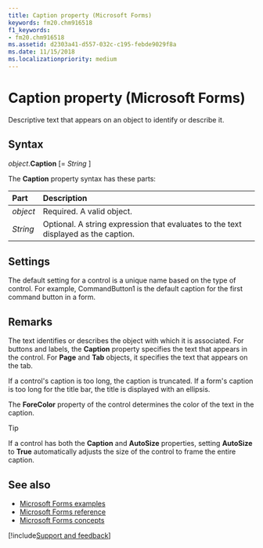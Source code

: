 ```yaml
---
title: Caption property (Microsoft Forms)
keywords: fm20.chm916518
f1_keywords:
- fm20.chm916518
ms.assetid: d2303a41-d557-032c-c195-febde9029f8a
ms.date: 11/15/2018
ms.localizationpriority: medium
---
```



# Caption property (Microsoft Forms)

Descriptive text that appears on an object to identify or describe it.

## Syntax

_object_.**Caption** [= _String_ ]

The **Caption** property syntax has these parts:

|Part|Description|
|:-----|:-----|
| _object_|Required. A valid object.|
| _String_|Optional. A string expression that evaluates to the text displayed as the caption.|

## Settings

The default setting for a control is a unique name based on the type of control. For example, CommandButton1 is the default caption for the first command button in a form.

## Remarks

The text identifies or describes the object with which it is associated. For buttons and labels, the **Caption** property specifies the text that appears in the control. For **Page** and **Tab** objects, it specifies the text that appears on the tab.

If a control's caption is too long, the caption is truncated. If a form's caption is too long for the title bar, the title is displayed with an ellipsis.

The **ForeColor** property of the control determines the color of the text in the caption.

> [!TIP] 
> If a control has both the **Caption** and **AutoSize** properties, setting **AutoSize** to **True** automatically adjusts the size of the control to frame the entire caption.

## See also

- [Microsoft Forms examples](examples-microsoft-forms.md)
- [Microsoft Forms reference](reference-microsoft-forms.md)
- [Microsoft Forms concepts](concepts-microsoft-forms.md)

[!include[Support and feedback](~/includes/feedback-boilerplate.md)]